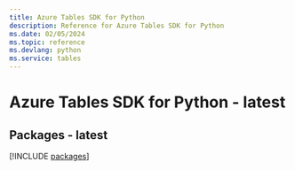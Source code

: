 ```yaml
---
title: Azure Tables SDK for Python
description: Reference for Azure Tables SDK for Python
ms.date: 02/05/2024
ms.topic: reference
ms.devlang: python
ms.service: tables
---
```

# Azure Tables SDK for Python - latest
## Packages - latest
[!INCLUDE [packages](tables-index.md)]